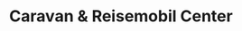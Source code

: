 ---
title: "Caravan & Reisemobil Center"
url: /wesenberg/caravan-und-reisemobil-center/
shop: Autohaus
---